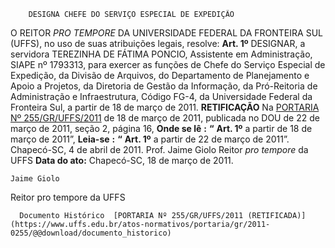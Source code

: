         DESIGNA CHEFE DO SERVIÇO ESPECIAL DE EXPEDIÇÃO  

 O REITOR *PRO TEMPORE*  DA UNIVERSIDADE FEDERAL DA FRONTEIRA SUL (UFFS), no uso de suas atribuições legais, resolve:   **Art. 1º**  DESIGNAR, a servidora TEREZINHA DE FÁTIMA PONCIO, Assistente em Administração, SIAPE nº 1793313, para exercer as funções de Chefe do Serviço Especial de Expedição, da Divisão de Arquivos, do Departamento de Planejamento e Apoio a Projetos, da Diretoria de Gestão da Informação, da Pró-Reitoria de Administração e Infraestrutura, Código FG-4, da Universidade Federal da Fronteira Sul, a partir de 18 de março de 2011.   **RETIFICAÇÃO**   Na [PORTARIA Nº 255/GR/UFFS/2011](https://www.uffs.edu.br/atos-normativos/portaria/gr/2011-0255) de 18 de março de 2011, publicada no DOU de 22 de março de 2011, seção 2, página 16,   **Onde se lê** **:** **“** **Art. 1º**  a partir de 18 de março de 2011”,   **Leia-se** **:** **“** **Art. 1º**  a partir de 22 de março de 2011”.   Chapecó-SC, 4 de abril de 2011.   Prof. Jaime Giolo Reitor *pro tempore*  da UFFS    **Data do ato:** Chapecó-SC, 18 de março de 2011.   
 

    Jaime Giolo    
 Reitor pro tempore da UFFS 

      Documento Histórico  [PORTARIA Nº 255/GR/UFFS/2011 (RETIFICADA)](https://www.uffs.edu.br/atos-normativos/portaria/gr/2011-0255/@@download/documento_historico)     
      